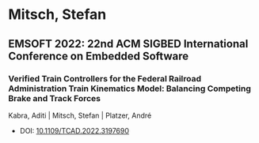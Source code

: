 # Mitsch, Stefan

## EMSOFT 2022: 22nd ACM SIGBED International Conference on Embedded Software

### Verified Train Controllers for the Federal Railroad Administration Train Kinematics Model: Balancing Competing Brake and Track Forces
Kabra, Aditi | Mitsch, Stefan | Platzer, André
* DOI: [10.1109/TCAD.2022.3197690](https://doi.org/10.1109/TCAD.2022.3197690)

